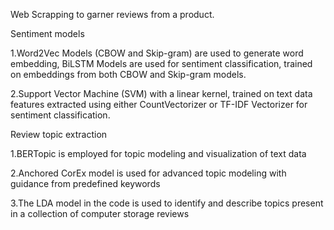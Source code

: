 Web Scrapping to garner reviews from a product.


Sentiment models

1.Word2Vec Models (CBOW and Skip-gram) are used to generate word embedding, BiLSTM Models are used for sentiment classification, trained on embeddings from both CBOW and Skip-gram models.

2.Support Vector Machine (SVM) with a linear kernel, trained on text data features extracted using either CountVectorizer or TF-IDF Vectorizer for sentiment classification.


Review topic extraction

1.BERTopic is employed for topic modeling and visualization of text data

2.Anchored CorEx model is used for advanced topic modeling with guidance from predefined keywords

3.The LDA model in the code is used to identify and describe topics present in a collection of computer storage reviews
